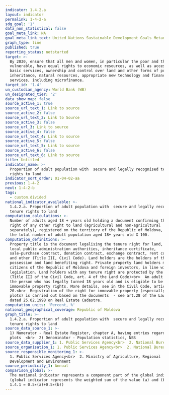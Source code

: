 ```yaml
---
indicator: 1.4.2.a
layout: indicator
permalink: 1-4-2-a
sdg_goal: '1'
data_non_statistical: false
goal_meta_link: NA
goal_meta_link_text: United Nations Sustainable Development Goals Metadata (PDF 4.0 MB)
graph_type: line
published: true
reporting_status: notstarted
target: >-
  By 2030, ensure that all men and women, in particular the poor and the
  vulnerable, have equal rights to economic resources, as well as access to
  basic services, ownership and control over land and other forms of property,
  inheritance, natural resources, appropriate new technology and financial
  services, including microfinance.
target_id: '1.4'
un_custodian_agency: World Bank (WB)
un_designated_tier: '2'
data_show_map: false
source_active_1: true
source_url_text_1: Link to source
source_active_2: false
source_url_text_2: Link to Source
source_active_3: false
source_url_3: Link to source
source_active_4: false
source_url_text_4: Link to source
source_active_5: false
source_url_text_5: Link to source
source_active_6: false
source_url_text_6: Link to source
title: Untitled
indicator_name: >-
  Proportion of adult population with  secure and legally recognised tenure
  rights to land
indicator_sort_order: 01-04-02-aa
previous: 1-4-2
next: 1-4-2-b
tags:
  - custom.divided
national_indicator_available: >-
  1.4.2.a. Proportion of adult population with  secure and legally recognised
  tenure rights to land
computation_calculations: >-
  Number of adults aged 18 + years old holding a document confirming the tenure
  right of any other right to land (agricultural and non-agricultural
  separately), registered on the territory of the Republic of Moldova, out of
  the total number of adult population aged 18+ years old X 100.
computation_definitions: >-
  Property title is the document legalising the tenure right for land, issued by
  local public administration authorities, inheritance certificate,
  sale-purchase contract, donation contract, exchange contract, rent contract
  and other (Title III, Civil Code). Land holders are the holders of the tenure,
  possession and land benefiting right. Private property land holders may be
  citizens of the Republic of Moldova and foreign investors, in line with the
  legislation. Land holders with any tenure right are protected by the state.
  (Title III of the Civil Code, art. 4 of the Land Code)<br>  An adult person is
  the person who has legally turned 18 years old and is eligible to be assigned
  immovable property rights. More details, see in the Civil Code, article
  20.<br>  Registration of the right for immovable property (especially land
  plots) is carried out based on the documents  - see art.28 of the Law No.1543
  dated 25.02.1998 on Real Estate Cadastre.
computation_units: 'Percent, %'
national_geographical_coverage: Republic of Moldova
graph_title: >-
  1.4.2.a. Proportion of adult population with  secure and legally recognised
  tenure rights to land
source_data_source_1: >-
  1) Numerator - Real Estate Register, chapter A, having entries regarding land
  plots  <br>  2) Denominator - Population statistics, NBS
source_data_supplier_1: 1. Public Services Agency<br>  2. National Bureau of Statistics
source_organisation_1: 1. Public Services Agency<br>  2. National Bureau of Statistics
source_responsible_monitoring_1: >-
  1. Public Services Agency<br>  2. Ministry of Agriculture, Regional
  Development and Environment
source_periodicity_1: Annual
comparison_global: >-
  The national indicator represents a component part of the global indicator 
  (global indicator represents the weighted sum of the value (a) and (b) of
  1.4.1 = 0.5∗(a)+0.5∗(b))
---
```

